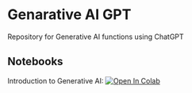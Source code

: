 # Genarative AI GPT
Repository for Generative AI functions using ChatGPT

## Notebooks
Introduction to Generative AI: [![Open In Colab](https://colab.research.google.com/assets/colab-badge.svg)](https://colab.research.google.com/github/zlisto/genai_gpt/blob/main/GenAIGPT_Intro.ipynb)

